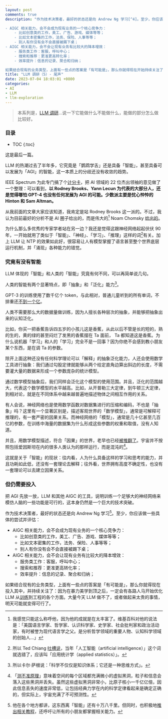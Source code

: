 ```yaml
---
layout: post
comments: true
description: "作为技术决策者，最好的状态还是向 Andrew Ng 学习[^4]。至少，你应该做一些具体的尝试并评估：

- AIGC 相关能力，会不会成为现有业务的一个核心竞争力：
	- 比如创意类的工作，美工、广告、游戏、媒体等等；
	- 比如文本密集的工作，法务、保险、人事等等；
	- 别人有你没有会不会直接被踢下桌；
- AIGC 相关能力，会不会让现有业务有比较大的降本增效：
	- 服务类工作：客服，呼叫中心；
	- 搜索和推荐：更准更高转化率；
	- 效率提升：信息的记录、聚合和归纳；

如果结合现有的业务类型，上面有一些点的答案是「有可能是」，那么你就得现在开始持续关注了。"
title: "LLM 调研（5）- 尾声"
date: 2023-07-04 18:03:01 +0800
categories: 
- AI
- LLM
- llm-exploration
---
```


> 本系列是，[LLM 调研](/categories/llm-exploration/)...说一下它能做什么不能做什么，能做的部分怎么做比较好。

<h3>目录</h3>

- TOC
{:toc}

这是最后一篇。

LLM 的热潮过去了半年多，它究竟是「鹦鹉学舌」还是具备「智能」，甚至具备可以发展为「AGI」的智能，这一本质上的分歧还没有收敛的趋势。

IEEE Spectrum 为此专门搞了个[计分卡](https://spectrum.ieee.org/artificial-general-intelligence)，把 AI 领域的 22 位杰出领袖的意见做了一个整理：可以看到，**以 Rodney Brooks、Yann Lecun 为代表的大部分人，还是觉得哪怕 GPT-4 也没有任何发展为 AGI 的可能。少数派主要是忧心忡忡的 Hinton 和 Sam Altman。**

从我前面的文章大家应该知道，我肯定是站 Rodney Brooks 这一派的。不过，我认为目前最好的分析不是 AI 圈子给出的，而是伟大的[^0] Noam Chomsky [给出的](https://www.commondreams.org/opinion/noam-chomsky-on-chatgpt)。

为什么那么多优秀的专家学者站在另一边？我还是觉得这跟神经网络起起伏伏 90 年，一开始就用了类似于「智能」、「神经」、「学习」、「推理」这样的词[^1]有关。加上 LLM 让 NTP 的效果如此好，很容易让人有模型掌握了语言甚至整个世界底层运行机制，并「涌现」各种能力的错觉。

### 究竟有没有智能

LLM 体现的「智能」和人类的「智能」究竟有何不同，可以再简单说几句。

人类的智能有两个显著特点，即「抽象」和「泛化」能力[^2]。

GPT-3 的训练使用了数千亿个 token，与此相对，普通儿童听到的所有单词，不排重还[不到一个亿](https://theconversation.com/it-takes-a-lot-of-energy-for-machines-to-learn-heres-why-ai-is-so-power-hungry-151825)。

人类不需要那么大的数据量做训练，因为人擅长各种层次的抽象，并能够把抽象出来的认知泛化。

比如，你买一把香蕉告诉四五岁的小孩儿这是香蕉，从此以后不管是长的短的，熟的生的，黄的绿的甚至闷烂了发黑的香蕉摆在 Ta 面前， Ta 都知道这是香蕉。为什么说机器「学习」和人的「学习」完全不是一回事？因为你绝不会感到教小朋友某个东西，是在调 Ta 的参数。

除开上面这种还没有任何科学理论可以「解释」的抽象泛化能力，人还会使用数学工具进行抽象：我们通过勾股定律就能够从两个给定直角边算出斜边的长度，不需要灌大量的数据来形成一个参数庞杂的统计模型。

通过数学模型抽象后，我们同样会泛化这个模型的使用范围。并且，泛化的范围越大，代表这个数学模型的水平越高。比如，从开普勒三大定律，到牛顿三大定律，到相对论，就是在不同体系中越来越普遍地描述物体之间相互作用的关系。

有人会说，神经网络也是使用数学函数对数据集进行的压缩和编码，不也是「抽象」吗？这里有一个显著区别是，描述客观世界的「数学模型」，通常是可解释可推理的，有一套严密的因果关系。而神经网络的「模型」，通常是几十亿甚至几百亿的参数，在训练中海量的数据集为什么形成这些参数的权重和取值，没有人知道。

并且，用数学模型描述，符合「因果」的世界，老早也已经[被推翻了](https://www.hawking.org.uk/in-words/lectures/does-god-play-dice)。宇宙并不按照包括爱因斯坦在内的很多人类认为的那样运行，而是混沌的[^3]。

这就是关于「智能」的现状：往内看，人为什么具备这样的学习和思考的能力，并且功耗如此低，还没有一套理论去解释；往外看，世界拥有高度不确定性，也没有一套理论可以去建立因果关系。

### 但仍需要投入

把 AGI 先放一放，LLM 和其他 AIGC 的工具，说明训练一个足够大的神经网络来模仿人脑的一些功能是可行的，这本身仍然是一个巨大的技术突破。

作为技术决策者，最好的状态还是向 Andrew Ng 学习[^4]。至少，你应该做一些具体的尝试并评估：

- AIGC 相关能力，会不会成为现有业务的一个核心竞争力：
	- 比如创意类的工作，美工、广告、游戏、媒体等等；
	- 比如文本密集的工作，法务、保险、人事等等；
	- 别人有你没有会不会直接被踢下桌；
- AIGC 相关能力，会不会让现有业务有比较大的降本增效：
	- 服务类工作：客服，呼叫中心；
	- 搜索和推荐：更准更高转化率；
	- 效率提升：信息的记录、聚合和归纳；

如果结合现有的业务类型，上面有一些点的答案是「有可能是」，那么你就得现在投入其中，并持续关注了：因为在暴力美学到顶之后，一定会有各路人马开始优化 LLM 从[训练](https://arxiv.org/abs/2306.11987)到工程的各个方面。大量今天 LLM 做不了，或者做起来太贵的事情，明天可能就变得可行了。

[^0]: 我感觉只能这么称呼他，因为他的成就是在太丰富了。维基百科对他的说法是：「美国语言学家、哲学家、认识科学家、史学家、社会批判家和政治活动家，有时被誉为现代语言学之父。是分析哲学领域的重要人物、认知科学领域的创始人...」
[^1]: 所以 Ted Chiang [吐槽说](https://www.ft.com/content/c1f6d948-3dde-405f-924c-09cc0dcf8c84)，当年「人工智能（artificial intelligence）」这个词就选错了，应该叫「应用统计学（applied statistics）」。
[^2]: 所以卡尔·萨根说：「科学不仅仅是知识体系；它还是一种思维方式」。
[^3]: 「[测不准原理](https://zh.wikipedia.org/zh-cn/%E4%B8%8D%E7%A1%AE%E5%AE%9A%E6%80%A7%E5%8E%9F%E7%90%86)」意味着空间的每个区域都充满微小的虚拟黑洞，粒子和信息会落入这些黑洞并丢失。虽然这些虚拟黑洞非常小，比原子核小一千亿亿倍，因此信息丢失的速度非常低，让包括经典力学在内的科学定律看起来是确定正确的，但实际上，宇宙充满了不可预测性。
[^4]: 他在各个地方都讲，这东西离「智能」还有十万八千里。但同时，也积极地[推出相关教程](https://www.deeplearning.ai/short-courses/chatgpt-prompt-engineering-for-developers/)，还呼吁让所有的小朋友都掌握相关能力。